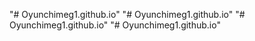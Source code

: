 "# Oyunchimeg1.github.io" 
"# Oyunchimeg1.github.io" 
"# Oyunchimeg1.github.io" 
"# Oyunchimeg1.github.io" 
